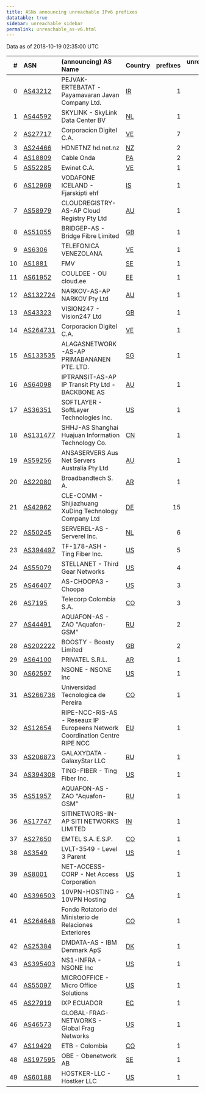 ```yaml
---
title: ASNs announcing unreachable IPv6 prefixes
datatable: true
sidebar: unreachable_sidebar
permalink: unreachable_as-v6.html
---
```


Data as of 2018-10-19 02:35:00 UTC

<div class="datatable-begin"></div>

|   # | ASN                                      | (announcing) AS Name                                                        | Country                      |   prefixes |   unreachable /48s |
|----:|:-----------------------------------------|:----------------------------------------------------------------------------|:-----------------------------|-----------:|-------------------:|
|   0 | [AS43212](unreachable_AS43212-v6.html)   | PEJVAK-ERTEBATAT - Payamavaran Javan Company Ltd.                           | [IR](unreachable_ir-v6.html) |          1 |             524288 |
|   1 | [AS44592](unreachable_AS44592-v6.html)   | SKYLINK - SkyLink Data Center BV                                            | [NL](unreachable_nl-v6.html) |          1 |             524288 |
|   2 | [AS27717](unreachable_AS27717-v6.html)   | Corporacion Digitel C.A.                                                    | [VE](unreachable_ve-v6.html) |          7 |             458752 |
|   3 | [AS24466](unreachable_AS24466-v6.html)   | HDNETNZ hd.net.nz                                                           | [NZ](unreachable_nz-v6.html) |          2 |             131072 |
|   4 | [AS18809](unreachable_AS18809-v6.html)   | Cable Onda                                                                  | [PA](unreachable_pa-v6.html) |          2 |              65552 |
|   5 | [AS52285](unreachable_AS52285-v6.html)   | Ewinet C.A.                                                                 | [VE](unreachable_ve-v6.html) |          1 |              65536 |
|   6 | [AS12969](unreachable_AS12969-v6.html)   | VODAFONE ICELAND - Fjarskipti ehf                                           | [IS](unreachable_is-v6.html) |          1 |              65536 |
|   7 | [AS58979](unreachable_AS58979-v6.html)   | CLOUDREGISTRY-AS-AP Cloud Registry Pty Ltd                                  | [AU](unreachable_au-v6.html) |          1 |              65536 |
|   8 | [AS51055](unreachable_AS51055-v6.html)   | BRIDGEP-AS - Bridge Fibre Limited                                           | [GB](unreachable_gb-v6.html) |          1 |              65536 |
|   9 | [AS6306](unreachable_AS6306-v6.html)     | TELEFONICA VENEZOLANA                                                       | [VE](unreachable_ve-v6.html) |          1 |              65536 |
|  10 | [AS1881](unreachable_AS1881-v6.html)     | FMV                                                                         | [SE](unreachable_se-v6.html) |          1 |              65536 |
|  11 | [AS61952](unreachable_AS61952-v6.html)   | COULDEE - OU cloud.ee                                                       | [EE](unreachable_ee-v6.html) |          1 |              65536 |
|  12 | [AS132724](unreachable_AS132724-v6.html) | NARKOV-AS-AP NARKOV Pty Ltd                                                 | [AU](unreachable_au-v6.html) |          1 |              65536 |
|  13 | [AS43323](unreachable_AS43323-v6.html)   | VISION247 - Vision247 Ltd                                                   | [GB](unreachable_gb-v6.html) |          1 |              65536 |
|  14 | [AS264731](unreachable_AS264731-v6.html) | Corporacion Digitel C.A.                                                    | [VE](unreachable_ve-v6.html) |          1 |              65536 |
|  15 | [AS133535](unreachable_AS133535-v6.html) | ALAGASNETWORK-AS-AP PRIMABANANEN PTE. LTD.                                  | [SG](unreachable_sg-v6.html) |          1 |              65536 |
|  16 | [AS64098](unreachable_AS64098-v6.html)   | IPTRANSIT-AS-AP IP Transit Pty Ltd - BACKBONE AS                            | [AU](unreachable_au-v6.html) |          1 |               8192 |
|  17 | [AS36351](unreachable_AS36351-v6.html)   | SOFTLAYER - SoftLayer Technologies Inc.                                     | [US](unreachable_us-v6.html) |          1 |               4096 |
|  18 | [AS131477](unreachable_AS131477-v6.html) | SHHJ-AS Shanghai Huajuan Information Technology Co.                         | [CN](unreachable_cn-v6.html) |          1 |               4096 |
|  19 | [AS59256](unreachable_AS59256-v6.html)   | ANSASERVERS Aus Net Servers Australia Pty Ltd                               | [AU](unreachable_au-v6.html) |          1 |                256 |
|  20 | [AS22080](unreachable_AS22080-v6.html)   | Broadbandtech S. A.                                                         | [AR](unreachable_ar-v6.html) |          1 |                 64 |
|  21 | [AS42962](unreachable_AS42962-v6.html)   | CLE-COMM - Shijiazhuang XuDing Technology Company Ltd                       | [DE](unreachable_de-v6.html) |         15 |                 15 |
|  22 | [AS50245](unreachable_AS50245-v6.html)   | SERVEREL-AS - Serverel Inc.                                                 | [NL](unreachable_nl-v6.html) |          6 |                  6 |
|  23 | [AS394497](unreachable_AS394497-v6.html) | TF-178-ASH - Ting Fiber Inc.                                                | [US](unreachable_us-v6.html) |          5 |                  5 |
|  24 | [AS55079](unreachable_AS55079-v6.html)   | STELLANET - Third Gear Networks                                             | [US](unreachable_us-v6.html) |          4 |                  4 |
|  25 | [AS46407](unreachable_AS46407-v6.html)   | AS-CHOOPA3 - Choopa                                                         | [US](unreachable_us-v6.html) |          3 |                  3 |
|  26 | [AS7195](unreachable_AS7195-v6.html)     | Telecorp Colombia S.A.                                                      | [CO](unreachable_co-v6.html) |          3 |                  3 |
|  27 | [AS44491](unreachable_AS44491-v6.html)   | AQUAFON-AS - ZAO "Aquafon-GSM"                                              | [RU](unreachable_ru-v6.html) |          2 |                  2 |
|  28 | [AS202222](unreachable_AS202222-v6.html) | BOOSTY - Boosty Limited                                                     | [GB](unreachable_gb-v6.html) |          2 |                  2 |
|  29 | [AS64100](unreachable_AS64100-v6.html)   | PRIVATEL S.R.L.                                                             | [AR](unreachable_ar-v6.html) |          1 |                  1 |
|  30 | [AS62597](unreachable_AS62597-v6.html)   | NSONE - NSONE Inc                                                           | [US](unreachable_us-v6.html) |          1 |                  1 |
|  31 | [AS266736](unreachable_AS266736-v6.html) | Universidad Tecnologica de Pereira                                          | [CO](unreachable_co-v6.html) |          1 |                  1 |
|  32 | [AS12654](unreachable_AS12654-v6.html)   | RIPE-NCC-RIS-AS - Reseaux IP Europeens Network Coordination Centre RIPE NCC | [EU](unreachable_eu-v6.html) |          1 |                  1 |
|  33 | [AS206873](unreachable_AS206873-v6.html) | GALAXYDATA - GalaxyStar LLC                                                 | [RU](unreachable_ru-v6.html) |          1 |                  1 |
|  34 | [AS394308](unreachable_AS394308-v6.html) | TING-FIBER - Ting Fiber Inc.                                                | [US](unreachable_us-v6.html) |          1 |                  1 |
|  35 | [AS51957](unreachable_AS51957-v6.html)   | AQUAFON-AS - ZAO "Aquafon-GSM"                                              | [RU](unreachable_ru-v6.html) |          1 |                  1 |
|  36 | [AS17747](unreachable_AS17747-v6.html)   | SITINETWORS-IN-AP SITI NETWORKS LIMITED                                     | [IN](unreachable_in-v6.html) |          1 |                  1 |
|  37 | [AS27650](unreachable_AS27650-v6.html)   | EMTEL S.A. E.S.P.                                                           | [CO](unreachable_co-v6.html) |          1 |                  1 |
|  38 | [AS3549](unreachable_AS3549-v6.html)     | LVLT-3549 - Level 3 Parent                                                  | [US](unreachable_us-v6.html) |          1 |                  1 |
|  39 | [AS8001](unreachable_AS8001-v6.html)     | NET-ACCESS-CORP - Net Access Corporation                                    | [US](unreachable_us-v6.html) |          1 |                  1 |
|  40 | [AS396503](unreachable_AS396503-v6.html) | 10VPN-HOSTING - 10VPN Hosting                                               | [CA](unreachable_ca-v6.html) |          1 |                  1 |
|  41 | [AS264648](unreachable_AS264648-v6.html) | Fondo Rotatorio del Ministerio de Relaciones Exteriores                     | [CO](unreachable_co-v6.html) |          1 |                  1 |
|  42 | [AS25384](unreachable_AS25384-v6.html)   | DMDATA-AS - IBM Denmark ApS                                                 | [DK](unreachable_dk-v6.html) |          1 |                  1 |
|  43 | [AS395403](unreachable_AS395403-v6.html) | NS1-INFRA - NSONE Inc                                                       | [US](unreachable_us-v6.html) |          1 |                  1 |
|  44 | [AS55097](unreachable_AS55097-v6.html)   | MICROOFFICE - Micro Office Solutions                                        | [US](unreachable_us-v6.html) |          1 |                  1 |
|  45 | [AS27919](unreachable_AS27919-v6.html)   | IXP ECUADOR                                                                 | [EC](unreachable_ec-v6.html) |          1 |                  1 |
|  46 | [AS46573](unreachable_AS46573-v6.html)   | GLOBAL-FRAG-NETWORKS - Global Frag Networks                                 | [US](unreachable_us-v6.html) |          1 |                  1 |
|  47 | [AS19429](unreachable_AS19429-v6.html)   | ETB - Colombia                                                              | [CO](unreachable_co-v6.html) |          1 |                  1 |
|  48 | [AS197595](unreachable_AS197595-v6.html) | OBE - Obenetwork AB                                                         | [SE](unreachable_se-v6.html) |          1 |                  1 |
|  49 | [AS60188](unreachable_AS60188-v6.html)   | HOSTKER-LLC - Hostker LLC                                                   | [US](unreachable_us-v6.html) |          1 |                  1 |

<div class="datatable-end"></div>